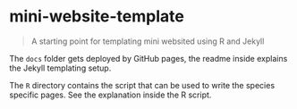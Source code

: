 # mini-website-template

> A starting point for templating mini websited using R and Jekyll

The `docs` folder gets deployed by GitHub pages, the readme inside explains the Jekyll templating setup.

The `R` directory contains the script that can be used to write the species specific pages. See the explanation inside the R script.
